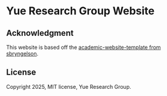 # Yue Research Group Website


## Acknowledgment

This website is based off the [academic-website-template from sbryngelson](https://github.com/sbryngelson/academic-website-template).

## License

Copyright 2025, MIT license, Yue Research Group.
